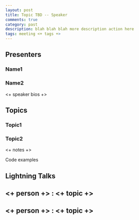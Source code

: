 ```yaml
---
layout: post
title: Topic TBD -- Speaker
comments: true
category: past
description: blah blah blah more description action here
tags: meeting <+ tags +>
---
```


## Presenters
### Name1
### Name2

<+ speaker bios +> 

## Topics
### Topic1
### Topic2

<+ notes +>

Code examples 

## Lightning Talks 

## <+ person +> : <+ topic +>

## <+ person +> : <+ topic +>

